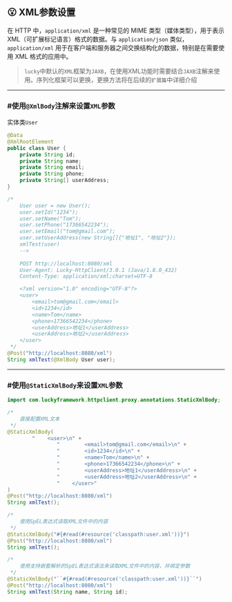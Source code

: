 ## 😮 XML参数设置
在 HTTP 中，`application/xml` 是一种常见的 MIME 类型（媒体类型），用于表示 XML（可扩展标记语言）格式的数据。与 `application/json` 类似，`application/xml` 用于在客户端和服务器之间交换结构化的数据，特别是在需要使用 XML 格式的应用中。

> `lucky`中默认的`XML`框架为`JAXB`，在使用XML功能时需要结合`JAXB`注解来使用。序列化框架可以更换，更换方法将在后续的`扩展篇`中详细介绍

---
### #使用`@XmlBody`注解来设置`XML`参数

实体类`User`
```java
@Data
@XmlRootElement
public class User {
    private String id;
    private String name;
    private String email;
    private String phone;
    private String[] userAddress;
}
```


```java
/*
    User user = new User();
    user.setId("1234");
    user.setName("Tom");
    user.setPhone("17366542234");
    user.setEmail("tom@gmail.com");
    user.setUserAddress(new String[]{"地址1", "地址2"});
    xmlTest(user)
    -->
    
    POST http://localhost:8080/xml
    User-Agent: Lucky-HttpClient/3.0.1 (Java/1.8.0_432)
    Content-Type: application/xml;charset=UTF-8

    <?xml version="1.0" encoding="UTF-8"?>
    <user>
        <email>tom@gmail.com</email>
        <id>1234</id>
        <name>Tom</name>
        <phone>17366542234</phone>
        <userAddress>地址1</userAddress>
        <userAddress>地址2</userAddress>
    </user>    
 */
@Post("http://localhost:8080/xml")
String xmlTest(@XmlBody User user);
```
---

### #使用`@StaticXmlBody`来设置`XML`参数

```java
import com.luckyframework.httpclient.proxy.annotations.StaticXmlBody;

/*
    直接配置XML文本    
 */
@StaticXmlBody(
        "    <user>\n" +
                "        <email>tom@gmail.com</email>\n" +
                "        <id>1234</id>\n" +
                "        <name>Tom</name>\n" +
                "        <phone>17366542234</phone>\n" +
                "        <userAddress>地址1</userAddress>\n" +
                "        <userAddress>地址2</userAddress>\n" +
                "    </user>"
)
@Post("http://localhost:8080/xml")
String xmlTest();

/*
    使用SpEL表达式读取XML文件中的内容    
 */
@StaticXmlBody("#{#read(#resource('classpath:user.xml'))}")
@Post("http://localhost:8080/xml")
String xmlTest();

/*
    使用支持嵌套解析的SpEL表达式语法来读取XML文件中的内容，并绑定参数    
 */
@StaticXmlBody("``#{#read(#resource('classpath:user.xml'))}``")
@Post("http://localhost:8080/xml")
String xmlTest(String name, String id);

```
